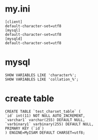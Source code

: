 # my.ini

    [client]
    default-character-set=utf8
    [mysql]
    default-character-set=utf8
    [mysqld]
    default-character-set=utf8

# mysql

    SHOW VARIABLES LIKE 'character%';
    SHOW VARIABLES LIKE 'collation_%';

# create table

    CREATE TABLE `test_charset_table` (
    `id` int(11) NOT NULL AUTO_INCREMENT,
    `varchar1` varchar(255) DEFAULT NULL,
    `varbinary1` varbinary(255) DEFAULT NULL,
    PRIMARY KEY (`id`)
    ) ENGINE=MyISAM DEFAULT CHARSET=utf8;
